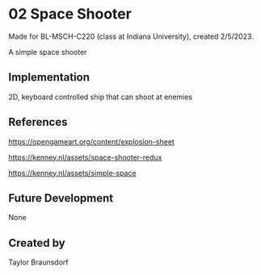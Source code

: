 # 02 Space Shooter

Made for BL-MSCH-C220 (class at Indiana University), created 2/5/2023.

A simple space shooter

## Implementation
2D, keyboard controlled ship that can shoot at enemies

## References
https://opengameart.org/content/explosion-sheet

https://kenney.nl/assets/space-shooter-redux

https://kenney.nl/assets/simple-space

## Future Development
None

## Created by
Taylor Braunsdorf
